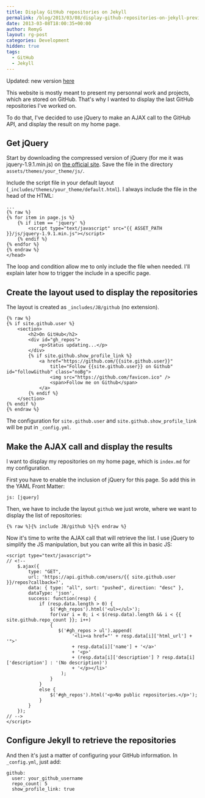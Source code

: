 ```yaml
---
title: Display GitHub repositories on Jekyll
permalink: /blog/2013/03/08/display-github-repositories-on-jekyll-previous/
date: 2013-03-08T18:00:35+00:00
author: RemyG
layout: rg-post
categories: Development
hidden: true
tags:
  - GitHub
  - Jekyll
---
```


Updated: new version [here](/blog/2013/03/08/display-github-repositories-on-jekyll/)

This website is mostly meant to present my personnal work and projects, which are stored on GitHub. That's why I wanted to display the last GitHub repositories I've worked on.

To do that, I've decided to use jQuery to make an AJAX call to the GitHub API, and display the result on my home page.

<!--more-->

## Get jQuery

Start by downloading the compressed version of jQuery (for me it was jquery-1.9.1.min.js) on [the official site](http://jquery.com/download/). Save the file in the directory ```assets/themes/your_theme/js/```.

Include the script file in your default layout (```_includes/themes/your_theme/default.html```). I always include the file in the head of the HTML:

```
...
{% raw %}
{% for item in page.js %}
    {% if item == 'jquery' %}
        <script type="text/javascript" src="{{ ASSET_PATH }}/js/jquery-1.9.1.min.js"></script>
    {% endif %}
{% endfor %}    
{% endraw %}
</head>
```

The loop and condition allow me to only include the file when needed. I'll explain later how to trigger the include in a specific page.

## Create the layout used to display the repositories

The layout is created as ```_includes/JB/github``` (no extension).

```
{% raw %}
{% if site.github.user %}
    <section>
        <h2>On GitHub</h2>
        <div id="gh_repos">
            <p>Status updating...</p>
        </div>
        {% if site.github.show_profile_link %}
            <a href="https://github.com/{{site.github.user}}"
                title="Follow {{site.github.user}} on Github" id="followGithub" class="noBg">
                <img src="https://github.com/favicon.ico" />
                <span>Follow me on Github</span>
            </a>
        {% endif %}
    </section>
{% endif %}
{% endraw %}
```

The configuration for ```site.github.user``` and ```site.github.show_profile_link``` will be put in ```_config.yml```.

## Make the AJAX call and display the results

I want to display my repositories on my home page, which is ```index.md``` for my configuration.

First you have to enable the inclusion of jQuery for this page. So add this in the YAML Front Matter:

```
js: [jquery]
```

Then, we have to include the layout ```github``` we just wrote, where we want to display the list of repositories:

```
{% raw %}{% include JB/github %}{% endraw %}
```

Now it's time to write the AJAX call that will retrieve the list. I use jQuery to simplify the JS manipulation, but you can write all this in basic JS:

```
<script type="text/javascript">
// <!--
    $.ajax({
        type: "GET",
        url: 'https://api.github.com/users/{{ site.github.user }}/repos?callback=?',
        data: { type: "all", sort: "pushed", direction: "desc" },
        dataType: 'json',
        success: function(resp) {
            if (resp.data.length > 0) {
                $('#gh_repos').html('<ul></ul>');
                for(var i = 0; i < $(resp.data).length && i < {{ site.github.repo_count }}; i++)
                {
                   $('#gh_repos > ul').append(
                        '<li><a href="' + resp.data[i]['html_url'] + '">'
                        + resp.data[i]['name'] + '</a>'
                        + '<p>'
                        + (resp.data[i]['description'] ? resp.data[i]['description'] : '(No description)')
                        + '</p></li>'
                    );
                }
            }
            else {
                $('#gh_repos').html('<p>No public repositories.</p>');
            }
        }
    });
// -->
</script>
```

## Configure Jekyll to retrieve the repositories

And then it's just a matter of configuring your GitHub information. In ```_config.yml```, just add:

```
github:
  user: your_github_username
  repo_count: 5
  show_profile_link: true
```
